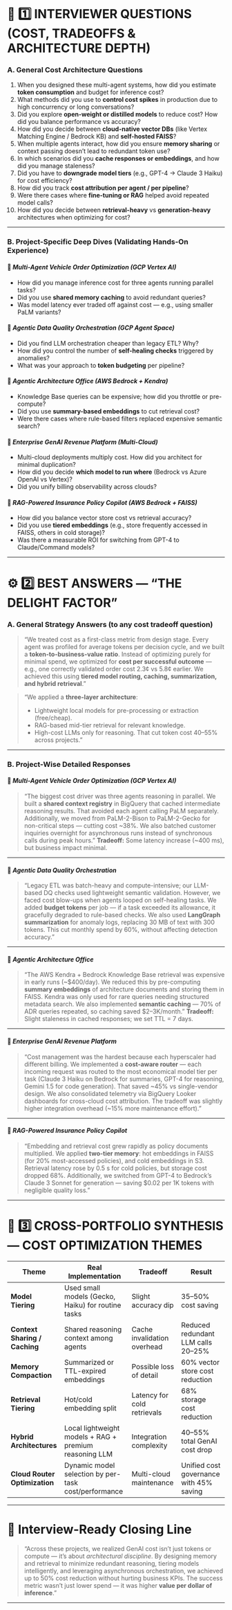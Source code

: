# 🧭 1️⃣ INTERVIEWER QUESTIONS (COST, TRADEOFFS & ARCHITECTURE DEPTH)

### A. General Cost Architecture Questions

1. When you designed these multi-agent systems, how did you estimate **token consumption** and budget for inference cost?
2. What methods did you use to **control cost spikes** in production due to high concurrency or long conversations?
3. Did you explore **open-weight or distilled models** to reduce cost? How did you balance performance vs accuracy?
4. How did you decide between **cloud-native vector DBs** (like Vertex Matching Engine / Bedrock KB) and **self-hosted FAISS**?
5. When multiple agents interact, how did you ensure **memory sharing** or context passing doesn’t lead to redundant token use?
6. In which scenarios did you **cache responses or embeddings**, and how did you manage staleness?
7. Did you have to **downgrade model tiers** (e.g., GPT-4 → Claude 3 Haiku) for cost efficiency?
8. How did you track **cost attribution per agent / per pipeline**?
9. Were there cases where **fine-tuning or RAG** helped avoid repeated model calls?
10. How did you decide between **retrieval-heavy** vs **generation-heavy** architectures when optimizing for cost?

---

### B. Project-Specific Deep Dives (Validating Hands-On Experience)

#### 🔹 *Multi-Agent Vehicle Order Optimization (GCP Vertex AI)*

* How did you manage inference cost for three agents running parallel tasks?
* Did you use **shared memory caching** to avoid redundant queries?
* Was model latency ever traded off against cost — e.g., using smaller PaLM variants?

#### 🔹 *Agentic Data Quality Orchestration (GCP Agent Space)*

* Did you find LLM orchestration cheaper than legacy ETL? Why?
* How did you control the number of **self-healing checks** triggered by anomalies?
* What was your approach to **token budgeting** per pipeline?

#### 🔹 *Agentic Architecture Office (AWS Bedrock + Kendra)*

* Knowledge Base queries can be expensive; how did you throttle or pre-compute?
* Did you use **summary-based embeddings** to cut retrieval cost?
* Were there cases where rule-based filters replaced expensive semantic search?

#### 🔹 *Enterprise GenAI Revenue Platform (Multi-Cloud)*

* Multi-cloud deployments multiply cost. How did you architect for minimal duplication?
* How did you decide **which model to run where** (Bedrock vs Azure OpenAI vs Vertex)?
* Did you unify billing observability across clouds?

#### 🔹 *RAG-Powered Insurance Policy Copilot (AWS Bedrock + FAISS)*

* How did you balance vector store cost vs retrieval accuracy?
* Did you use **tiered embeddings** (e.g., store frequently accessed in FAISS, others in cold storage)?
* Was there a measurable ROI for switching from GPT-4 to Claude/Command models?

---

# ⚙️ 2️⃣ BEST ANSWERS — “THE DELIGHT FACTOR”

### A. General Strategy Answers (to any cost tradeoff question)

> “We treated cost as a first-class metric from design stage.
> Every agent was profiled for average tokens per decision cycle, and we built a **token-to-business-value ratio**.
> Instead of optimizing purely for minimal spend, we optimized for **cost per successful outcome** — e.g., one correctly validated order cost 2.3¢ vs 5.8¢ earlier.
> We achieved this using **tiered model routing, caching, summarization, and hybrid retrieval**.”

> “We applied a **three-layer architecture**:
>
> * Lightweight local models for pre-processing or extraction (free/cheap).
> * RAG-based mid-tier retrieval for relevant knowledge.
> * High-cost LLMs only for reasoning.
>   That cut token cost 40–55% across projects.”

---

### B. Project-Wise Detailed Responses

#### 🔹 *Multi-Agent Vehicle Order Optimization (GCP Vertex AI)*

> “The biggest cost driver was three agents reasoning in parallel.
> We built a **shared context registry** in BigQuery that cached intermediate reasoning results.
> That avoided each agent calling PaLM separately.
> Additionally, we moved from PaLM-2-Bison to PaLM-2-Gecko for non-critical steps — cutting cost ~38%.
> We also batched customer inquiries overnight for asynchronous runs instead of synchronous calls during peak hours.”
> **Tradeoff:** Some latency increase (~400 ms), but business impact minimal.

---

#### 🔹 *Agentic Data Quality Orchestration*

> “Legacy ETL was batch-heavy and compute-intensive; our LLM-based DQ checks used lightweight semantic validation.
> However, we faced cost blow-ups when agents looped on self-healing tasks.
> We added **budget tokens** per job — if a task exceeded its allowance, it gracefully degraded to rule-based checks.
> We also used **LangGraph summarization** for anomaly logs, replacing 30 MB of text with 300 tokens.
> This cut monthly spend by 60%, without affecting detection accuracy.”

---

#### 🔹 *Agentic Architecture Office*

> “The AWS Kendra + Bedrock Knowledge Base retrieval was expensive in early runs (~$400/day).
> We reduced this by pre-computing **summary embeddings** of architecture documents and storing them in FAISS.
> Kendra was only used for rare queries needing structured metadata search.
> We also implemented **semantic caching** — 70% of ADR queries repeated, so caching saved $2–3K/month.”
> **Tradeoff:** Slight staleness in cached responses; we set TTL = 7 days.

---

#### 🔹 *Enterprise GenAI Revenue Platform*

> “Cost management was the hardest because each hyperscaler had different billing.
> We implemented a **cost-aware router** — each incoming request was routed to the most economical model tier per task (Claude 3 Haiku on Bedrock for summaries, GPT-4 for reasoning, Gemini 1.5 for code generation).
> That saved ~45% vs single-vendor design.
> We also consolidated telemetry via BigQuery Looker dashboards for cross-cloud cost attribution.
> The tradeoff was slightly higher integration overhead (~15% more maintenance effort).”

---

#### 🔹 *RAG-Powered Insurance Policy Copilot*

> “Embedding and retrieval cost grew rapidly as policy documents multiplied.
> We applied **two-tier memory**: hot embeddings in FAISS (for 20% most-accessed policies), and cold embeddings in S3.
> Retrieval latency rose by 0.5 s for cold policies, but storage cost dropped 68%.
> Additionally, we switched from GPT-4 to Bedrock’s Claude 3 Sonnet for generation — saving $0.02 per 1K tokens with negligible quality loss.”

---

# 🔁 3️⃣ CROSS-PORTFOLIO SYNTHESIS — COST OPTIMIZATION THEMES

| Theme                         | Real Implementation                                    | Tradeoff                    | Result                                  |
| ----------------------------- | ------------------------------------------------------ | --------------------------- | --------------------------------------- |
| **Model Tiering**             | Used small models (Gecko, Haiku) for routine tasks     | Slight accuracy dip         | 35–50% cost saving                      |
| **Context Sharing / Caching** | Shared reasoning context among agents                  | Cache invalidation overhead | Reduced redundant LLM calls 20–25%      |
| **Memory Compaction**         | Summarized or TTL-expired embeddings                   | Possible loss of detail     | 60% vector store cost reduction         |
| **Retrieval Tiering**         | Hot/cold embedding split                               | Latency for cold retrievals | 68% storage cost reduction              |
| **Hybrid Architectures**      | Local lightweight models + RAG + premium reasoning LLM | Integration complexity      | 40–55% total GenAI cost drop            |
| **Cloud Router Optimization** | Dynamic model selection by per-task cost/performance   | Multi-cloud maintenance     | Unified cost governance with 45% saving |

---

# 🧠 Interview-Ready Closing Line

> “Across these projects, we realized GenAI cost isn’t just tokens or compute — it’s about *architectural discipline*.
> By designing memory and retrieval to minimize redundant reasoning, tiering models intelligently, and leveraging asynchronous orchestration, we achieved up to 50% cost reduction without hurting business KPIs.
> The success metric wasn’t just lower spend — it was higher **value per dollar of inference**.”

---

